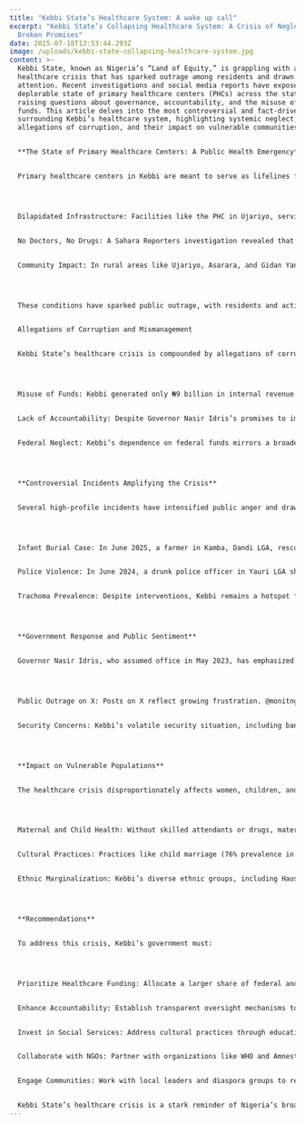 ```yaml
---
title: "Kebbi State’s Healthcare System: A wake up call"
excerpt: "Kebbi State’s Collapsing Healthcare System: A Crisis of Neglect and
  Broken Promises"
date: 2025-07-18T13:53:44.293Z
image: /uploads/kebbi-state-collapsing-healthcare-system.jpg
content: >-
  Kebbi State, known as Nigeria’s “Land of Equity,” is grappling with a dire
  healthcare crisis that has sparked outrage among residents and drawn national
  attention. Recent investigations and social media reports have exposed the
  deplorable state of primary healthcare centers (PHCs) across the state,
  raising questions about governance, accountability, and the misuse of public
  funds. This article delves into the most controversial and fact-driven issues
  surrounding Kebbi’s healthcare system, highlighting systemic neglect,
  allegations of corruption, and their impact on vulnerable communities.


  **The State of Primary Healthcare Centers: A Public Health Emergency**


  Primary healthcare centers in Kebbi are meant to serve as lifelines for rural communities, providing essential services like maternal care, vaccinations, and basic treatments. However, recent reports paint a grim picture:




  Dilapidated Infrastructure: Facilities like the PHC in Ujariyo, serving over 1,500 residents, are in total disrepair. Leaking roofs, broken equipment, and unsanitary conditions render them unusable. The PHC in Dabire, Argungu LGA, lacks functional toilets, forcing patients to use open spaces, compromising dignity and hygiene.


  No Doctors, No Drugs: A Sahara Reporters investigation revealed that many PHCs, including those in Birnin Kebbi, lack doctors and essential medications. Women risk their lives giving birth in facilities without skilled attendants or emergency equipment, contributing to Nigeria’s high maternal mortality rate of 512 deaths per 100,000 live births.


  Community Impact: In rural areas like Ujariyo, Asarara, and Gidan Yange, residents must travel long distances to access care, often at great personal cost. The absence of functional PHCs exacerbates preventable diseases like trachoma, which remains prevalent despite interventions.




  These conditions have sparked public outrage, with residents and activists on X platforms accusing the state government of neglecting healthcare despite federal allocations.


  Allegations of Corruption and Mismanagement


  Kebbi State’s healthcare crisis is compounded by allegations of corruption and mismanagement, fueling controversy:




  Misuse of Funds: Kebbi generated only ₦9 billion in internal revenue in 2022, relying heavily on federal allocations. Critics argue that these funds are not reaching critical sectors like healthcare. Posts on X have highlighted the state government’s purchase of 2023 model cars for officials while PHCs collapse, raising questions about priorities.


  Lack of Accountability: Despite Governor Nasir Idris’s promises to improve healthcare, there is little evidence of progress. The inauguration of the 10th Kebbi State Assembly in 2023 was touted as a step toward better governance, but activists argue that oversight mechanisms remain weak.


  Federal Neglect: Kebbi’s dependence on federal funds mirrors a broader national issue. Nigeria’s 2023 demonetization policy and fuel subsidy removal, implemented under President Bola Tinubu, have strained state economies, limiting resources for social services. However, critics argue that Kebbi’s leadership has failed to prioritize healthcare within these constraints.




  **Controversial Incidents Amplifying the Crisis**


  Several high-profile incidents have intensified public anger and drawn attention to Kebbi’s healthcare and social challenges:




  Infant Burial Case: In June 2025, a farmer in Kamba, Dandi LGA, rescued a newborn girl buried alive on his farmland. This shocking act, linked to cultural practices or desperation, underscores the lack of social services and healthcare support for vulnerable mothers.


  Police Violence: In June 2024, a drunk police officer in Yauri LGA shot and killed 20-year-old orphan Ahmed Ibrahim, highlighting issues of law enforcement misconduct and lack of oversight. Such incidents divert attention from healthcare reforms and erode public trust.


  Trachoma Prevalence: Despite interventions, Kebbi remains a hotspot for trachoma, a preventable eye disease. Surveys from 2014–2016 showed progress, but the lack of sustained investment in water, sanitation, and healthcare infrastructure has hindered elimination efforts.




  **Government Response and Public Sentiment**


  Governor Nasir Idris, who assumed office in May 2023, has emphasized agricultural development, particularly rice production, to reduce Kebbi’s reliance on federal funds. His administration signed trade protocols with Benin Republic to boost economic ties, but critics argue that these efforts sideline healthcare.




  Public Outrage on X: Posts on X reflect growing frustration. @monitng exposed the state of PHCs in Ujariyo and Dabire, calling for urgent action from @KBStGovt. @iam_bussie criticized Kebbi’s low revenue generation and poor living standards, ranking it among Nigeria’s least prosperous states.


  Security Concerns: Kebbi’s volatile security situation, including banditry and terrorism, further strains resources. In July 2025, Nigerian soldiers killed over 150 bandits in a Kebbi ambush, but such incidents divert funds from social services.




  **Impact on Vulnerable Populations**


  The healthcare crisis disproportionately affects women, children, and rural communities:




  Maternal and Child Health: Without skilled attendants or drugs, maternal and infant mortality rates remain high. The lack of antenatal care and emergency services exacerbates risks.


  Cultural Practices: Practices like child marriage (76% prevalence in Northwest Nigeria) and infanticide, as seen in the Kamba case, reflect systemic failures in education and healthcare access.


  Ethnic Marginalization: Kebbi’s diverse ethnic groups, including Hausa, Fulani, and Dakarki, face varying degrees of marginalization, with rural communities receiving less attention than urban centers like Birnin Kebbi.




  **Recommendations**


  To address this crisis, Kebbi’s government must:




  Prioritize Healthcare Funding: Allocate a larger share of federal and state funds to repair PHCs, hire doctors, and stock medications.


  Enhance Accountability: Establish transparent oversight mechanisms to track healthcare spending and prevent mismanagement.


  Invest in Social Services: Address cultural practices through education and support for vulnerable mothers and children.


  Collaborate with NGOs: Partner with organizations like WHO and Amnesty International to improve trachoma elimination and maternal health programs.


  Engage Communities: Work with local leaders and diaspora groups to rebuild trust and prioritize rural healthcare.


  Kebbi State’s healthcare crisis is a stark reminder of Nigeria’s broader challenges with governance, resource allocation, and systemic neglect. The collapse of PHCs, coupled with allegations of corruption and high-profile incidents like the Kamba infanticide, has fueled public outrage and demands for change. While Governor Idris’s administration focuses on agriculture and trade, the neglect of healthcare undermines Kebbi’s potential as a hub of equity and progress. Immediate action is needed to restore trust, save lives, and fulfill the state’s promise to its people.
---
```

